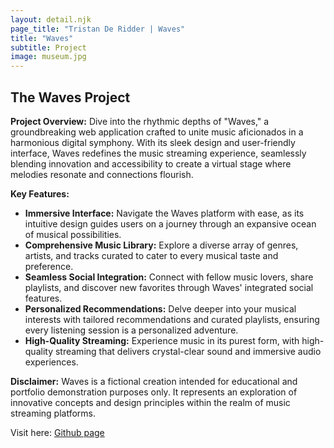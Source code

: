 ```yaml
---
layout: detail.njk
page_title: "Tristan De Ridder | Waves"
title: "Waves"
subtitle: Project
image: museum.jpg
---
```


## The Waves Project

**Project Overview:**
Dive into the rhythmic depths of "Waves," a groundbreaking web application crafted to unite music aficionados in a harmonious digital symphony. With its sleek design and user-friendly interface, Waves redefines the music streaming experience, seamlessly blending innovation and accessibility to create a virtual stage where melodies resonate and connections flourish.

**Key Features:**
- **Immersive Interface:** Navigate the Waves platform with ease, as its intuitive design guides users on a journey through an expansive ocean of musical possibilities.
- **Comprehensive Music Library:** Explore a diverse array of genres, artists, and tracks curated to cater to every musical taste and preference.
- **Seamless Social Integration:** Connect with fellow music lovers, share playlists, and discover new favorites through Waves' integrated social features.
- **Personalized Recommendations:** Delve deeper into your musical interests with tailored recommendations and curated playlists, ensuring every listening session is a personalized adventure.
- **High-Quality Streaming:** Experience music in its purest form, with high-quality streaming that delivers crystal-clear sound and immersive audio experiences.

**Disclaimer:**
Waves is a fictional creation intended for educational and portfolio demonstration purposes only. It represents an exploration of innovative concepts and design principles within the realm of music streaming platforms.


Visit here: [Github page](https://github.com/TristanDeRidder/Waves)